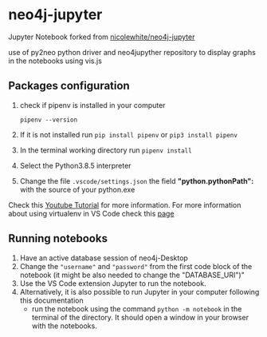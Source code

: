 # neo4j-jupyter

Jupyter Notebook forked from [nicolewhite/neo4j-jupyter](http://nicolewhite.github.io/neo4j-jupyter)

use of py2neo python driver and neo4jupyther repository to display graphs in the notebooks using vis.js

## Packages configuration
1. check if pipenv is installed in your computer

    ```pipenv --version```

2. If it is not installed run `pip install pipenv` or `pip3 install pipenv`
3. In the terminal working directory run `pipenv install`
4. Select the Python3.8.5 interpreter
5. Change the file `.vscode/settings.json` the field **"python.pythonPath":** with the source of your python.exe

Check this [Youtube Tutorial](https://www.youtube.com/watch?v=5HUL5lWkEyg) for more information. For more information about using virtualenv in VS Code check this [page](https://code.visualstudio.com/docs/python/environments)

## Running notebooks
1. Have an active database session of neo4j-Desktop
2. Change the `"username"` and `"password"` from the first code block of the notebook (it might be also needed to change the "DATABASE_URI")"
3. Use the VS Code extension Jupyter to run the notebook.
4. Alternatively, it is also possible to run Jupyter in your computer following this documentation 
    * run the notebook using the command `python -m notebook` in the terminal of the directory. It should open a window in your browser with the notebooks.
